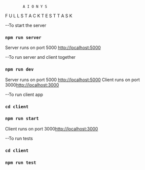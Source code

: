             A I O N Y S 
F U L L S T A C K  T E S T  T A S K

--To start the server

### `npm run server`

Server runs on port 5000 [http://localhost:5000](http://localhost:5000)



--To run server and client together

### `npm run dev`

Server runs on port 5000 [http://localhost:5000](http://localhost:5000)
Client runs on port 3000[http://localhost:3000](http://localhost:3000)

--To run client app

### `cd client`
### `npm run start`

Client runs on port 3000[http://localhost:3000](http://localhost:3000)

--To run tests

### `cd client`
### `npm run test`
